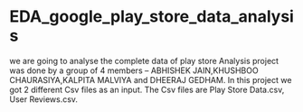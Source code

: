 # EDA_google_play_store_data_analysis
we are going to analyse the complete data of play store Analysis project was done by a group of 4 members – ABHISHEK JAIN,KHUSHBOO CHAURASIYA,KALPITA MALVIYA and DHEERAJ GEDHAM. In this project we got 2 different Csv files as an input. The Csv files are Play Store Data.csv, User Reviews.csv.
